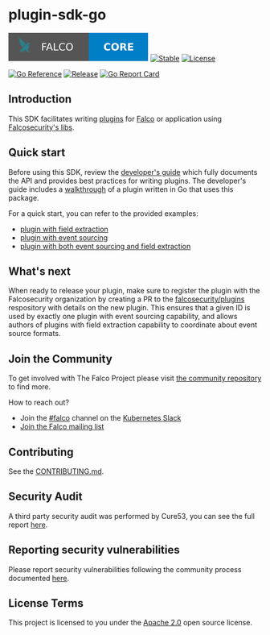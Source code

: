 # plugin-sdk-go

[![Falco Core Repository](https://github.com/falcosecurity/evolution/blob/main/repos/badges/falco-core-blue.svg)](https://github.com/falcosecurity/evolution/blob/main/REPOSITORIES.md#core-scope) [![Stable](https://img.shields.io/badge/status-stable-brightgreen?style=for-the-badge)](https://github.com/falcosecurity/evolution/blob/main/REPOSITORIES.md#stable) [![License](https://img.shields.io/github/license/falcosecurity/plugin-sdk-go?style=for-the-badge)](./LICENSE)

[![Go Reference](https://pkg.go.dev/badge/github.com/falcosecurity/plugin-sdk-go/pkg/sdk.svg)](https://pkg.go.dev/github.com/falcosecurity/plugin-sdk-go/pkg/sdk)
[![Release](https://img.shields.io/github/release/falcosecurity/plugin-sdk-go.svg?style=flat-square)](https://github.com/falcosecurity/plugin-sdk-go/releases/latest)
[![Go Report Card](https://goreportcard.com/badge/github.com/falcosecurity/plugin-sdk-go?style=flat-square)](https://goreportcard.com/report/github.com/falcosecurity/plugin-sdk-go)

## Introduction

This SDK facilitates writing [plugins](https://falco.org/docs/plugins) for [Falco](https://github.com/falcosecurity/falco) or application using [Falcosecurity's libs](https://github.com/falcosecurity/libs).

## Quick start

Before using this SDK, review the [developer's guide](https://falco.org/docs/plugins/developers_guide/) which fully documents the API and provides best practices for writing plugins. The developer's guide includes a [walkthrough](https://falco.org/docs/plugins/go-sdk-walkthrough/#example-go-plugin-dummy) of a plugin written in Go that uses this package.

For a quick start, you can refer to the provided examples:
 - [plugin with field extraction](https://github.com/falcosecurity/plugin-sdk-go/tree/main/examples/extractor) 
 - [plugin with event sourcing](https://github.com/falcosecurity/plugin-sdk-go/tree/main/examples/source)
 - [plugin with both event sourcing and field extraction](https://github.com/falcosecurity/plugin-sdk-go/tree/main/examples/full)



## What's next

When ready to release your plugin, make sure to register the plugin with the Falcosecurity organization by creating a PR to the [falcosecurity/plugins](https://github.com/falcosecurity/plugins) respository with details on the new plugin. This ensures that a given ID is used by exactly one plugin with event sourcing capability, and allows authors of plugins with field extraction capability to coordinate about event source formats.

## Join the Community

To get involved with The Falco Project please visit [the community repository](https://github.com/falcosecurity/community) to find more.

How to reach out?

 - Join the [#falco](https://kubernetes.slack.com/messages/falco) channel on the [Kubernetes Slack](https://slack.k8s.io)
 - [Join the Falco mailing list](https://lists.cncf.io/g/cncf-falco-dev)


## Contributing

See the [CONTRIBUTING.md](https://github.com/falcosecurity/.github/blob/master/CONTRIBUTING.md).

## Security Audit

A third party security audit was performed by Cure53, you can see the full report [here](https://github.com/falcosecurity/falco/blob/master/audits/SECURITY_AUDIT_2019_07.pdf).

## Reporting security vulnerabilities

Please report security vulnerabilities following the community process documented [here](https://github.com/falcosecurity/.github/blob/master/SECURITY.md).

## License Terms

This project is licensed to you under the [Apache 2.0](./LICENSE) open source license.


